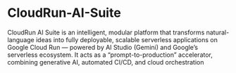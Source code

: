 # CloudRun-AI-Suite
CloudRun AI Suite is an intelligent, modular platform that transforms natural-language ideas into fully deployable, scalable serverless applications on Google Cloud Run — powered by AI Studio (Gemini) and Google’s serverless ecosystem. It acts as a “prompt-to-production” accelerator, combining generative AI, automated CI/CD, and cloud orchestration
